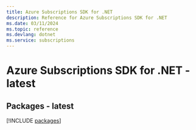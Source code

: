 ```yaml
---
title: Azure Subscriptions SDK for .NET
description: Reference for Azure Subscriptions SDK for .NET
ms.date: 03/11/2024
ms.topic: reference
ms.devlang: dotnet
ms.service: subscriptions
---
```

# Azure Subscriptions SDK for .NET - latest
## Packages - latest
[!INCLUDE [packages](subscriptions-index.md)]